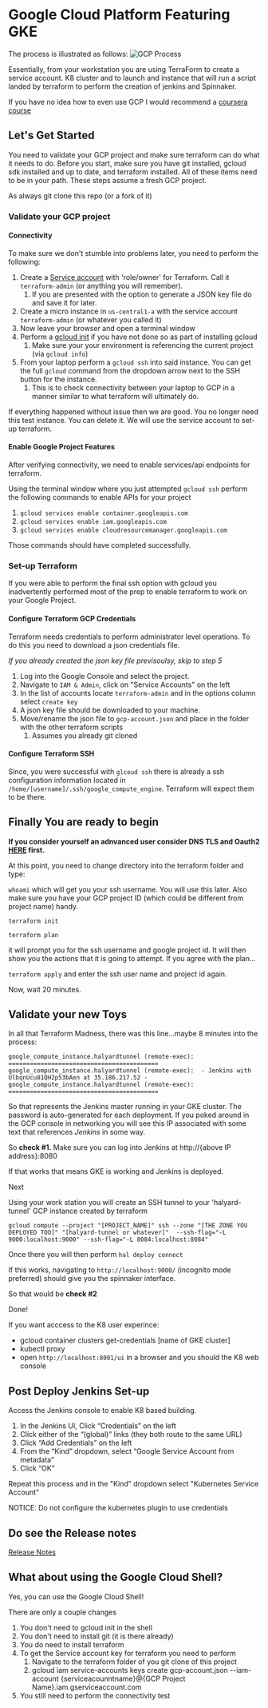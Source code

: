 # Google Cloud Platform Featuring GKE

 
The process is illustrated as follows:
![GCP Process](gcp_process.png)


Essentially, from your workstation you are using TerraForm to create a service account. K8 cluster and to launch and instance that will run a script landed by terraform to perform the creation of  jenkins and Spinnaker.

If you have no idea how to even use GCP I would recommend a [coursera course](https://www.coursera.org/learn/gcp-infrastructure-foundation)


## Let's Get Started

You need to validate your GCP project and make sure terraform can do what it needs to do. Before you start, make sure you have git installed, gcloud sdk installed and up to date, and terraform installed. All of these items need to be in your path. These steps assume a fresh GCP project.

As always git clone this repo (or a fork of it)


### Validate your GCP project

#### Connectivity 

To make sure we don't stumble into problems later, you need to perform the following:
1. Create a [Service account](https://cloud.google.com/compute/docs/access/create-enable-service-accounts-for-instances) with  'role/owner' for Terraform. Call it `terraform-admin` (or anything you will remember). 
    1. If you are presented with the option to generate a JSON key file do and save it for later.
1. Create a micro instance in `us-central1-a` with the service account `terraform-admin` (or whatever you called it)
1. Now leave your browser and open a terminal window
1. Perform a [gcloud init](https://cloud.google.com/sdk/gcloud/reference/init) if you have not done so as part of installing gcloud
   1. Make sure your your environment is referencing the current project (via `gcloud info`)
1. From your laptop perform a `gcloud ssh` into said instance. You can get the full  `gcloud` command from the dropdown arrow next to the SSH button for the instance.  
   1. This is to check connectivity between your laptop to GCP in a manner similar to what terraform will ultimately do.


If everything happened without issue then we are good. You no longer need this test instance. You can delete it. We will use the service account to set-up terraform.

#### Enable Google Project Features

After verifying connectivity, we need to enable services/api endpoints for terraform. 

Using the terminal window where you just attempted `gcloud ssh` perform the following commands to enable APIs for your project

1. `gcloud services enable container.googleapis.com`
1. `gcloud services enable iam.googleapis.com`
1. `gcloud services enable cloudresourcemanager.googleapis.com`

Those commands should have completed successfully. 

### Set-up Terraform

If you were able to perform the final ssh option with gcloud you inadvertently performed most of the prep to enable terraform to work on your Google Project.

#### Configure Terraform GCP Credentials
Terraform needs credentials to perform administrator level operations. To do this you need to download a json credentials file.

_If you already created the json key file previsoulsy, skip to step 5_
1. Log into the Google  Console and select the project.
1. Navigate to `IAM & Admin`, click on "Service Accounts" on the left
1. In the list of accounts locate `terraform-admin` and in the options column select `create key`
1. A json key file should be downloaded to your machine.
1. Move/rename the json file to `gcp-account.json` and place in the folder with the other terraform scripts
   1. Assumes you already git cloned

#### Configure Terraform SSH

Since, you were successful with `glcoud ssh` there is already a ssh configuration information located in `/home/[username]/.ssh/google_compute_engine`. Terraform will expect them to be there.

## Finally You are ready to begin


**If you consider yourself an adnvanced user consider DNS TLS and Oauth2 [HERE](DNSTLSOauth2.md) first.**


At this point, you need to change directory into the terraform folder and type:

`whoami` which will get you your ssh username. You will use this later. Also make sure you have your GCP project ID (which could be different from project name) handy.

`terraform init`

`terraform plan` 

it will prompt you for the ssh username and google project id. It will then show you the actions that it is going to attempt. If you agree with the plan...

`terraform apply` and enter the ssh user name and project id again.

Now, wait 20 minutes.

## Validate your new Toys

In all that Terraform Madness, there was this line...maybe 8 minutes into the process:

`
google_compute_instance.halyardtunnel (remote-exec): ==========================================
google_compute_instance.halyardtunnel (remote-exec):  - Jenkins with UlbqnUcu81QH2p53bAen at 35.186.217.52 -
google_compute_instance.halyardtunnel (remote-exec): ==========================================
`


So that represents the Jenkins master running in your GKE cluster. The password is auto-generated for each deployment. If you poked around in the GCP console in networking you will see this IP associated with some text that references *Jenkins* in some way.

So **check #1.** Make sure you can log into Jenkins at http://{above IP address}:8080

If that works that means GKE is working and Jenkins is deployed.

Next

Using your work station you will create an SSH tunnel to your 'halyard-tunnel' GCP instance  created by terraform

`
gcloud compute --project "[PROJECT_NAME]" ssh --zone "[THE ZONE YOU DEPLOYED TOO]" "[halyard-tunnel or whatever]"  --ssh-flag="-L 9000:localhost:9000" --ssh-flag="-L 8084:localhost:8084"
`

Once there you will then perform `hal deploy connect`

If this works, navigating to `http://localhost:9000/` (incognito mode preferred) should give you the spinnaker interface.

So that would be **check #2**

Done!


If you want acccess to the K8 user experince:
- gcloud container clusters get-credentials [name of GKE cluster]
- kubectl proxy
- open `http://localhost:8001/ui` in a browser and you should the K8 web console


## Post Deploy Jenkins Set-up

Access the Jenkins console to enable K8 based building.


1. In the Jenkins UI, Click “Credentials” on the left
1. Click either of the “(global)” links (they both route to the same URL)
1. Click “Add Credentials” on the left
1. From the “Kind” dropdown, select “Google Service Account from metadata”
1. Click “OK”

Repeat this process and in the "Kind" dropdown select "Kubernetes Service Account"


NOTICE: Do not configure the kubernetes plugin to use credentials

## Do see the Release notes

[Release Notes](RELEASE_NOTES.MD)

## What about using the Google Cloud Shell?

Yes, you can use the Google Cloud Shell!

There are only a couple changes
1. You don't need to gcloud init in the shell
1. You don't need to install git (it is there already)
1. You do need to install terraform
1. To get the Service account key for terraform you need to perform
    1. Navigate to the terraform folder of you git clone of this project
    1. gcloud iam service-accounts keys create gcp-account.json --iam-account {serviceacounntname}@{GCP Project Name}.iam.gserviceaccount.com
1. You still need to perform the connectivity test

